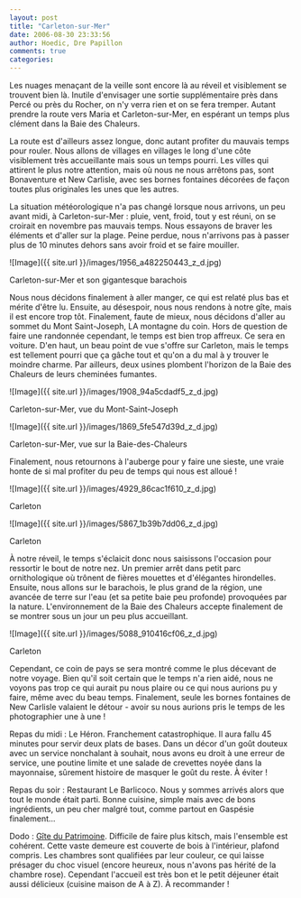 ```yaml
---
layout: post
title: "Carleton-sur-Mer"
date: 2006-08-30 23:33:56
author: Hoedic, Dre Papillon
comments: true
categories: 
---
```



Les nuages menaçant de la veille sont encore là au réveil et visiblement se trouvent bien là. Inutile d'envisager une sortie supplémentaire près dans Percé ou près du Rocher, on n'y verra rien et on se fera tremper. Autant prendre la route vers Maria et Carleton-sur-Mer, en espérant un temps plus clément dans la Baie des Chaleurs.

La route est d'ailleurs assez longue, donc autant profiter du mauvais temps pour rouler. Nous allons de villages en villages le long d'une côte visiblement très accueillante mais sous un temps pourri.  Les villes qui attirent le plus notre attention, mais où nous ne nous arrêtons pas, sont Bonaventure et New Carlisle, avec ses bornes fontaines décorées de façon toutes plus originales les unes que les autres.

La situation météorologique n'a pas changé lorsque nous arrivons, un peu avant midi, à Carleton-sur-Mer : pluie, vent, froid, tout y est réuni, on se croirait en novembre pas mauvais temps. Nous essayons de braver les éléments et d'aller sur la plage. Peine perdue, nous n'arrivons pas à passer plus de 10 minutes dehors sans avoir froid et se faire mouiller.


![Image]({{ site.url }}/images/1956_a482250443_z_d.jpg)
<div class="photoattrib">Carleton-sur-Mer et son gigantesque barachois</div>



Nous nous décidons finalement à aller manger, ce qui est relaté plus bas et mérite d'être lu. Ensuite, au désespoir, nous nous rendons à notre gîte, mais il est encore trop tôt. Finalement, faute de mieux, nous décidons d'aller au sommet du Mont Saint-Joseph, LA montagne du coin. Hors de question de faire une randonnée cependant, le temps est bien trop affreux. Ce sera en voiture. D'en haut, un beau point de vue s'offre sur Carleton, mais le temps est tellement pourri que ça gâche tout et qu'on a du mal à y trouver le moindre charme. Par ailleurs, deux usines plombent l'horizon de la Baie des Chaleurs de leurs cheminées fumantes.


![Image]({{ site.url }}/images/1908_94a5cdadf5_z_d.jpg)
<div class="photoattrib">Carleton-sur-Mer, vue du Mont-Saint-Joseph</div>


![Image]({{ site.url }}/images/1869_5fe547d39d_z_d.jpg)
<div class="photoattrib">Carleton-sur-Mer, vue sur la Baie-des-Chaleurs</div>



Finalement, nous retournons à l'auberge pour y faire une sieste, une vraie honte de si mal profiter du peu de temps qui nous est alloué !


![Image]({{ site.url }}/images/4929_86cac1f610_z_d.jpg)
<div class="photoattrib">Carleton</div>


![Image]({{ site.url }}/images/5867_1b39b7dd06_z_d.jpg)
<div class="photoattrib">Carleton</div>



À notre réveil, le temps s'éclaicit donc nous saisissons l'occasion pour ressortir le bout de notre nez. Un premier arrêt dans petit parc ornithologique où trônent de fières mouettes et d'élégantes hirondelles. Ensuite, nous allons sur le barachois, le plus grand de la région, une avancée de terre sur l'eau (et sa petite baie peu profonde) provoquées par la nature. L'environnement de la Baie des Chaleurs accepte finalement de se montrer sous un jour un peu plus accueillant.


![Image]({{ site.url }}/images/5088_910416cf06_z_d.jpg)
<div class="photoattrib">Carleton</div>



Cependant, ce coin de pays se sera montré comme le plus décevant de notre voyage. Bien qu'il soit certain que le temps n'a rien aidé, nous ne voyons pas trop ce qui aurait pu nous plaire ou ce qui nous aurions pu y faire, même avec du beau temps. Finalement, seule les bornes fontaines de New Carlisle valaient le détour - avoir su nous aurions pris le temps de les photographier une à une !

Repas du midi : Le Héron. Franchement catastrophique. Il aura fallu 45 minutes pour servir deux plats de bases. Dans un décor d'un goût douteux avec un service nonchalant à souhait, nous avons eu droit à une erreur de service, une poutine limite et une salade de crevettes noyée dans la mayonnaise, sûrement histoire de masquer le goût du reste. À éviter !

Repas du soir : Restaurant Le Barlicoco. Nous y sommes arrivés alors que tout le monde était parti. Bonne cuisine, simple mais avec de bons ingrédients, un peu cher malgré tout, comme partout en Gaspésie finalement...

Dodo : [Gîte du Patrimoine](http://www.bbcanada.com/8354.html). Difficile de faire plus kitsch, mais l'ensemble est cohérent. Cette vaste demeure est couverte de bois à l'intérieur, plafond compris. Les chambres sont qualifiées par leur couleur, ce qui laisse présager du choc visuel (encore heureux, nous n'avons pas hérité de la chambre rose). Cependant l'accueil est très bon et le petit déjeuner était aussi délicieux (cuisine maison de A à Z).  À recommander !